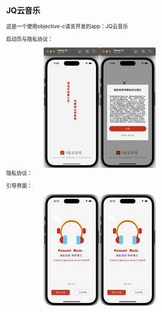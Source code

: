 ## JQ云音乐
这是一个使用objective-c语言开发的app：JQ云音乐

启动页与隐私协议：
<div align=center>  <img src="https://github.com/zhangJqUESTC/iosProjectImg/blob/main/0.png" width=30%><img src="https://github.com/zhangJqUESTC/iosProjectImg/blob/main/1.png" width=30%></div>
隐私协议：

引导界面：
<div align=center>  <img src="https://github.com/zhangJqUESTC/iosProjectImg/blob/main/2-1.png" width=30%><img src="https://github.com/zhangJqUESTC/iosProjectImg/blob/main/2-1.png" width=30%></div>
